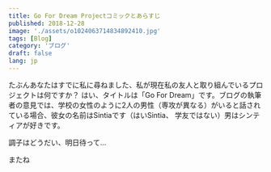 ```yaml
---
title: Go For Dream Projectコミックとあらすじ
published: 2018-12-28
image: './assets/o1024063714834892410.jpg'
tags: [Blog]
category: 'ブログ'
draft: false 
lang: jp
---
```


たぶんあなたはすでに私に尋ねました、私が現在私の友人と取り組んでいるプロジェクトは何ですか？
はい、タイトルは「Go For Dream」です。ブログの執筆者の意見では、学校の女性のように2人の男性（専攻が異なる）がいると話されている場合、彼女の名前はSintiaです（はいSintia、 学友ではない）男はシンティアが好きです。

調子はどうだい、明日待って...

またね
